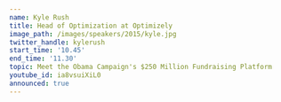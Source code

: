 ```yaml
---
name: Kyle Rush
title: Head of Optimization at Optimizely
image_path: /images/speakers/2015/kyle.jpg
twitter_handle: kylerush
start_time: '10.45'
end_time: '11.30'
topic: Meet the Obama Campaign's $250 Million Fundraising Platform
youtube_id: ia8vsuiXiL0
announced: true
---
```

